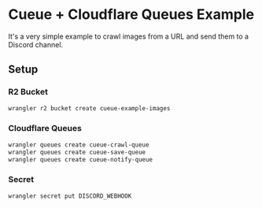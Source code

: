# Cueue + Cloudflare Queues Example

It's a very simple example to crawl images from a URL and send them to a Discord channel.

## Setup

### R2 Bucket

```sh
wrangler r2 bucket create cueue-example-images
```

### Cloudflare Queues

```sh
wrangler queues create cueue-crawl-queue
wrangler queues create cueue-save-queue
wrangler queues create cueue-notify-queue
```

### Secret

```sh
wrangler secret put DISCORD_WEBHOOK
```
